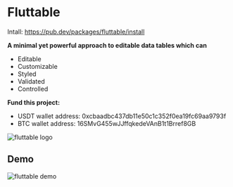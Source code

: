 # Fluttable

Intall: https://pub.dev/packages/fluttable/install

**A minimal yet powerful approach to editable data tables which can**
- Editable
- Customizable
- Styled
- Validated
- Controlled

**Fund this project:**
- USDT wallet address: 0xcbaadbc437db11e50c1c352f0ea19fc69aa9793f
- BTC wallet address: 16SMvG455wJJffqkedeVAnB1t1Brref8GB

![fluttable logo](https://raw.githubusercontent.com/ZainUlMustafa/Fluttable/main/images/logo.png)

## Demo
![fluttable demo](https://raw.githubusercontent.com/ZainUlMustafa/Fluttable/main/images/fluttabledemo.gif)

